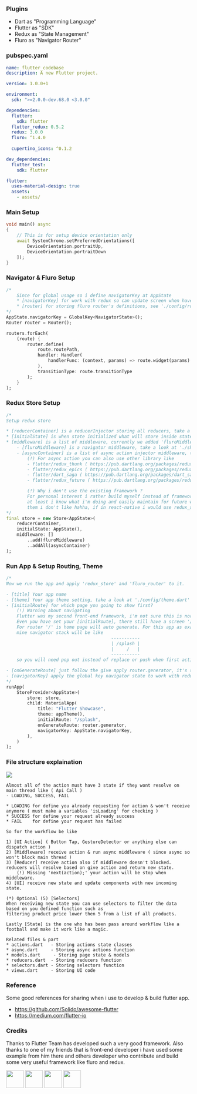 ### Plugins 

* Dart as "Programming Language"
* Flutter as "SDK"
* Redux as "State Management"
* Fluro as "Navigator Router"

### pubspec.yaml

```yaml
name: flutter_codebase
description: A new Flutter project.

version: 1.0.0+1

environment:
  sdk: ">=2.0.0-dev.68.0 <3.0.0"

dependencies:
  flutter:
    sdk: flutter
  flutter_redux: 0.5.2
  redux: 3.0.0
  fluro: ^1.4.0
  
  cupertino_icons: ^0.1.2

dev_dependencies:
  flutter_test:
    sdk: flutter

flutter:
  uses-material-design: true
  assets:
    - assets/
```

### Main Setup

```dart
void main() async 
{
    // This is for setup device orientation only
    await SystemChrome.setPreferredOrientations([
        DeviceOrientation.portraitUp,
        DeviceOrientation.portraitDown
    ]);
}
```

### Navigator & Fluro Setup

```dart
/*
    Since for global usage so i define navigatorKey at AppState
    * [navigatorKey] for work with redux so can update screen when have redux store.
    * [router] for storing fluro router's definitions, see './config/router.dart' for more information about setup router.
*/
AppState.navigatorKey = GlobalKey<NavigatorState>();
Router router = Router();

routers.forEach(
    (route) {
        router.define(
            route.routePath,
            handler: Handler(
                handlerFunc: (context, params) => route.widget(params)
            ),
            transitionType: route.transitionType
        );
    }
);
```

### Redux Store Setup

```dart
/*
Setup redux store

* [reducerContainer] is a reducerInjector storing all reducers, take a look at './config/reducers.dart'.
* [initialState] is when state initialized what will store inside state, mostly just construct new 'AppState()'.
* [middleware] is a list of middleware, currently we added 'fluroMiddleware' for navigator and 'asyncContainer' for async action injector..
    - [fluroMiddleware] is a navigator middleware, take a look at './shared/navigator.dart'.
    - [asyncContainer] is a list of async action injector middleware, take a look at './config/asyncs.dart'.
        (!) For async action you can also use other library like
        - flutter/redux_thunk ( https://pub.dartlang.org/packages/redux_thunk )
        - flutter/redux_epics ( https://pub.dartlang.org/packages/redux_epics )
        - flutter/dart_saga ( https://pub.dartlang.org/packages/dart_saga )
        - flutter/redux_future ( https://pub.dartlang.org/packages/redux_future )

        (!) Why i don't use the existing framework ?
        For personal interest i rather build myself instead of framework since i don't read documentation too much,
        at least i know what i'm doing and easily maintain for future works. Also another issues is the syntax all of 
        them i don't like hahha, if in react-native i would use redux_saga.
*/
final store = new Store<AppState>(
    reducerContainer,
    initialState: AppState(),
    middleware: []
        ..add(fluroMiddleware)
        ..addAll(asyncContainer)
);
```

### Run App & Setup Routing, Theme

```dart
/*
Now we run the app and apply 'redux_store' and 'fluro_router' to it.

- [title] Your app name
- [theme] Your app theme setting, take a look at './config/theme.dart'
- [initialRoute] for which page you going to show first?
    (!) Warning about navigating
    Flutter was my second front-end framework, i'm not sure this is normally or not. 
    Even you have set your [initialRoute], there still have a screen '/' at there.
    For router '/' is home page will auto generate. For this app as example when i start the app
    mine navigator stack will be like
                                        -----------
                                        | /splash |
                                        |     /   |
                                        ----------- 
    so you will need pop out instead of replace or push when first action. If not will be weird at last.

- [onGenerateRoute] just follow the give apply router.generator, it's setup instruction of 'fluro'.
- [navigatorKey] apply the global key navigator state to work with redux can update navigator stack anywhere.
*/
runApp(
    StoreProvider<AppState>(
        store: store,
        child: MaterialApp(
            title: "Flutter Showcase",
            theme: appTheme(),
            initialRoute: "/splash",
            onGenerateRoute: router.generator,
            navigatorKey: AppState.navigatorKey,
        ),
    )
);
```

### File structure explaination

<img src="https://github.com/Oskang09/Flutter-CB2019/blob/master/media/file_structure.jpg" />

```
Almost all of the action must have 3 state if they wont resolve on main thread like ( Api Call )
- LOADING, SUCCESS, FAIL

* LOADING for define you already requesting for action & won't receive anymore ( must make a variables 'isLoading' for checking )
* SUCCESS for define your request already success 
* FAIL    for define your request has failed

So for the workflow be like

1) [UI Action] ( Button Tap, GestureDetector or anything else can dispatch action )
2) [Middleware] receive action & run async middleware ( since async so won't block main thread )
3) [Reducer] receive action also if middleware doesn't blocked. reducers will resolve based on give action and return new state.
    (!) Missing 'next(action);' your action will be stop when middleware.
4) [UI] receive new state and update components with new incoming state.

(*) Optional (5) [Selectors]
When receiving new state you can use selectors to filter the data based on you defined function such as
filtering product price lower then 5 from a list of all products.

Lastly [State] is the one who has been pass around workflow like a football and make it work like a magic.

Related files & part 
* actions.dart   - Storing actions state classes
* async.dart     - Storing async actions function
* models.dart     - Storing page state & models
* reducers.dart  - Storing reducers function
* selectors.dart - Storing selectors function
* views.dart     - Storing UI code
```

### Reference

Some good references for sharing when i use to develop & build flutter app.

* https://github.com/Solido/awesome-flutter
* https://medium.com/flutter-io


### Credits

Thanks to Flutter Team has developed such a very good framework. Also thanks to one of my friends that is front-end developer i have used some example from him there and others developer who contribute and build some very useful framework like fluro and redux.

<img src="https://github.com/Oskang09/Flutter-CB2019/blob/master/media/dart.png" height="48"> <img src="https://github.com/Oskang09/Flutter-CB2019/blob/master/media/flutter.png" height="48"> <img src="https://github.com/Oskang09/Flutter-CB2019/blob/master/media/fluro.png" height="48"> <img src="https://github.com/Oskang09/Flutter-CB2019/blob/master/media/redux.png" height="48">  

